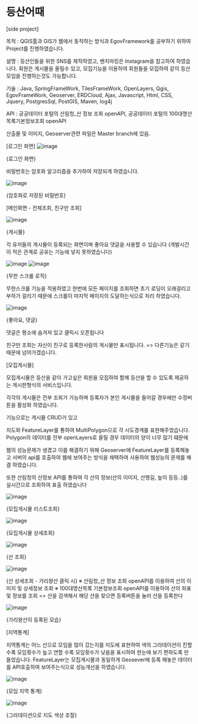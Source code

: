 # 등산어때

[side project] 

목적 : QGIS툴과 GIS가 웹에서 동작하는 방식과 EgovFramework를 공부하기 위하여 Project를 진행하였습니다.

설명 : 등산인들을 위한 SNS를 제작하였고, 벤치마킹은 Instagram을 참고하여 하였습니다.
       회원은 게시물을 올릴수 있고, 모집기능을 이용하여 회원들을 모집하여 같이 등산모임을 진행하는것도 가능합니다.

기술 : Java, SpringFrameWork, TilesFrameWork, OpenLayers, Qgis, EgovFrameWork, Geoserver, ERDCloud, Ajax, Javascript, Html, CSS, Jquery, PostgresSql, PostGIS, Maven, log4j

API : 공공데이터 포털의 산림청_산 정보 조회 openAPI, 공공데이터 포털의 100대명산목록기본정보조회 openAPI

산출물 및 이미지, Geoserver관련 파일은 Master branch에 있음.

[로그인 화면]
![image](https://github.com/user-attachments/assets/d3acfbf6-5b5a-44b5-8e85-5bd65af532bc)

{로그인 화면}

비밀번호는 암호화 알고리즘을 추가하여 저장되게 하였습니다.

![image](https://github.com/user-attachments/assets/fc5d1854-189f-4fdc-8238-6d1c41e377ca)

{암호화로 저장된 비밀번호}


[메인화면 - 전체조회, 친구만 조회]

![image](https://github.com/user-attachments/assets/1344e6f2-9256-4b39-a103-288873dfe037)

{게시물}

각 유저들의 게시물이 등록되는 화면이며 좋아요 댓글을 사용할 수 있습니다 (개발시간이 적은 관계로 공유는 기능에 넣지 못하였습니다)

![image](https://github.com/user-attachments/assets/a60cf52f-a818-4f62-99ff-9f19764fe763)
![image](https://github.com/user-attachments/assets/8f15aef5-1334-4adb-aec5-e6aa8e72b1ae)

{무한 스크롤 로직}

무한스크롤 기능을 적용하였고 한번에 모든 페이지를 조회하면 초기 로딩이 오래걸리고 부하가 걸리기 때문에 스크롤이 마지막 페이지의 도달하는식으로 처리 하였습니다.


![image](https://github.com/user-attachments/assets/7be388ca-62f9-449c-82b1-f354d68fe09c)

{좋아요, 댓글}

댓글은 평소에 숨겨져 있고 클릭시 오픈됩니다

친구만 조회는 자신이 친구로 등록한사람의 게시물만 표시됩니다.
=> 다른기능은 같기 때문에 넘어가겠습니다.

[모집게시물]

모집게시물은 등산을 같이 가고싶은 회원을 모집하여 함께 등산을 할 수 있도록 제공하는 게시판형식의 서비스입니다. 

각각의 게시물은 전부 조회가 가능하며 등록자가 본인 게시물을 들어갈 경우에만 수정버튼을 활성화 하였습니다.

기능으로는 게시물 CRUD가 있고 

지도와 FeatureLayer를 통하여 MultiPolygon으로 각 시도경계를 표현해주었습니다. Polygon의 데이터를 전부 openLayers로 올릴 경우 데이터의 양이 너무 많기 떄문에 

웹의 성능문제가 생겼고 이를 해결하기 위해 Geoserver에 FeatureLayer를 등록해놓고 서버의 api를 호출하여 웹에 보여주는 방식을 채택하여 사용하여 웹성능의 문제를 해결 하였습니다.

또한 산림청의 산정보 API를 통하여 각 산의 정보(산의 이미지, 산행길, 높이 등등..)를 실시간으로 조회하여 표출 하였습니다

![image](https://github.com/user-attachments/assets/eb06d0ac-72b5-4b47-9397-ed5c6c1686b1)

{모집게시물 리스트조회}

![image](https://github.com/user-attachments/assets/cdf61977-2f42-40d4-919f-804784cbcb10)

{모집게시물 상세조회}

![image](https://github.com/user-attachments/assets/3dcdc44b-8a5c-49fe-aec5-15cfb46c3b1a)

{산 조회}

![image](https://github.com/user-attachments/assets/dba428d0-095a-4eb2-a733-a0d76891a44f)

{산 상세조회 - 가리왕산 클릭 시}
※ 산림청_산 정보 조회 openAPI를 이용하여 산의 이미지 및 상세정보 조회
※ 100대명산목록 기본정보조회 openAPI를 이용하여 산의 좌표 및 정보를 조회
=> 산을 검색해서 해당 산을 찾으면 등록버튼을 눌러 산을 등록한다

![image](https://github.com/user-attachments/assets/23dea9f2-432e-413a-8db0-bcbdc2725fac)

{가리왕산이 등록된 모습}

[지역통계]

지역통계는 어느 산으로 모임을 많이 갔는지를 지도에 표현하여 색의 그라데이션이 진할 수록 모임횟수가 높고 연할 수록 모임횟수가 낮음을 표시하여 한눈에 보기 편하도록 만들었습니다.
FeatureLayer는 모집게시물과 동일하게 Geosever에 등록 해놓은 데이터를 API호출하여 보여주는식으로 성능개선을 하였습니다. 

![image](https://github.com/user-attachments/assets/96ec9a20-36eb-4ab4-b1f4-60f3edf7e9cd)

{모임 지역 통계}

![image](https://github.com/user-attachments/assets/5a5cab0a-6330-450a-9583-44474f48fe71)

{그라데이션으로 지도 색상 조절}


